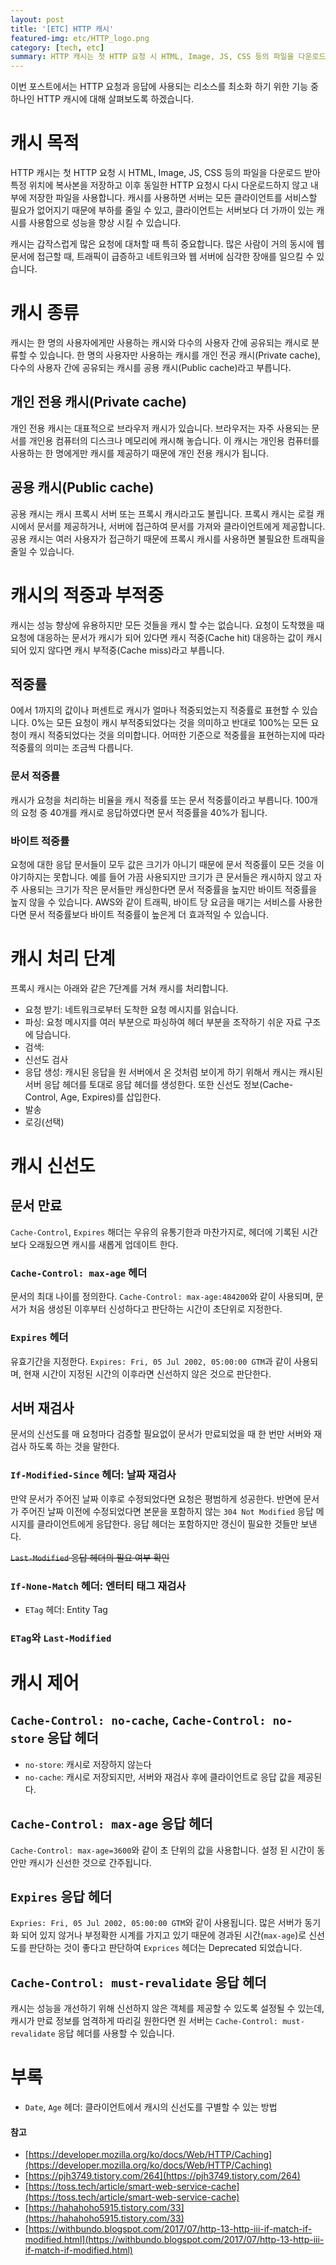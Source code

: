 ```yaml
---
layout: post
title: '[ETC] HTTP 캐시'
featured-img: etc/HTTP_logo.png
category: [tech, etc]
summary: HTTP 캐시는 첫 HTTP 요청 시 HTML, Image, JS, CSS 등의 파일을 다운로드 받아 특정 위치에 복사본을 저장하고 이후 동일한 HTTP 요청시 다시 다운로드하지 않고 내부에 저장한 파일을 사용하여 더 빠르게 서비스하기 위한 기능입니다.
---
```


이번 포스트에서는 HTTP 요청과 응답에 사용되는 리소스를 최소화 하기 위한 기능 중 하나인 HTTP 캐시에 대해 살펴보도록 하겠습니다.

# 캐시 목적
HTTP 캐시는 첫 HTTP 요청 시 HTML, Image, JS, CSS 등의 파일을 다운로드 받아 특정 위치에 복사본을 저장하고 이후 동일한 HTTP 요청시 다시 다운로드하지 않고 내부에 저장한 파일을 사용합니다. 캐시를 사용하면 서버는 모든 클라이언트를 서비스할 필요가 없어지기 때문에 부하를 줄일 수 있고, 클라이언트는 서버보다 더 가까이 있는 캐시를 사용함으로 성능을 향상 시킬 수 있습니다.

캐시는 갑작스럽게 많은 요청에 대처할 때 특히 중요합니다. 많은 사람이 거의 동시에 웹 문서에 접근할 때, 트래픽이 급증하고 네트워크와 웹 서버에 심각한 장애를 일으킬 수 있습니다.

# 캐시 종류
캐시는 한 명의 사용자에게만 사용하는 캐시와 다수의 사용자 간에 공유되는 캐시로 분류할 수 있습니다. 한 명의 사용자만 사용하는 캐시를 개인 전공 캐시(Private cache), 다수의 사용자 간에 공유되는 캐시를 공용 캐시(Public cache)라고 부릅니다.

## 개인 전용 캐시(Private cache)
개인 전용 캐시는 대표적으로 브라우저 캐시가 있습니다. 브라우저는 자주 사용되는 문서를 개인용 컴퓨터의 디스크나 메모리에 캐시해 놓습니다. 이 캐시는 개인용 컴퓨터를 사용하는 한 명에게만 캐시를 제공하기 때문에 개인 전용 캐시가 됩니다.

## 공용 캐시(Public cache)
공용 캐시는 캐시 프록시 서버 또는 프록시 캐시라고도 불립니다. 프록시 캐시는 로컬 캐시에서 문서를 제공하거나, 서버에 접근하여 문서를 가져와 클라이언트에게 제공합니다. 공용 캐시는 여러 사용자가 접근하기 때문에 프록시 캐시를 사용하면 불필요한 트래픽을 줄일 수 있습니다.

# 캐시의 적중과 부적중
캐시는 성능 향상에 유용하지만 모든 것들을 캐시 할 수는 없습니다. 요청이 도착했을 때 요청에 대응하는 문서가 캐시가 되어 있다면 캐시 적중(Cache hit) 대응하는 값이 캐시 되어 있지 않다면 캐시 부적중(Cache miss)라고 부릅니다.

## 적중률
0에서 1까지의 값이나 퍼센트로 캐시가 얼마나 적중되었는지 적중률로 표현할 수 있습니다. 0%는 모든 요청이 캐시 부적중되었다는 것을 의미하고 반대로 100%는 모든 요청이 캐시 적중되었다는 것을 의미합니다. 어떠한 기준으로 적중률을 표현하는지에 따라 적중률의 의미는 조금씩 다릅니다.

### 문서 적중률
캐시가 요청을 처리하는 비율을 캐시 적중률 또는 문서 적중률이라고 부릅니다. 100개의 요청 중 40개를 캐시로 응답하였다면 문서 적중률을 40%가 됩니다.

### 바이트 적중률
요청에 대한 응답 문서들이 모두 값은 크기가 아니기 때문에 문서 적중률이 모든 것을 이야기하지는 못합니다. 예를 들어 가끔 사용되지만 크기가 큰 문서들은 캐시하지 않고 자주 사용되는 크기가 작은 문서들만 캐싱한다면 문서 적중률을 높지만 바이트 적중률을 높지 않을 수 있습니다. AWS와 같이 트래픽, 바이트 당 요금을 매기는 서비스를 사용한다면 문서 적중률보다 바이트 적중률이 높은게 더 효과적일 수 있습니다.

# 캐시 처리 단계
프록시 캐시는 아래와 같은 7단계를 거쳐 캐시를 처리합니다.

- 요청 받기: 네트워크로부터 도착한 요청 메시지를 읽습니다.
- 파싱: 요청 메시지를 여러 부분으로 파싱하여 헤더 부분을 조작하기 쉬운 자료 구조에 담습니다.
- 검색:
- 신선도 검사
- 응답 생성: 캐시된 응답을 원 서버에서 온 것처럼 보이게 하기 위해서 캐시는 캐시된 서버 응답 헤더를 토대로 응답 헤더를 생성한다. 또한 신선도 정보(Cache-Control, Age, Expires)를 삽입한다.
- 발송
- 로깅(선택)

# 캐시 신선도

## 문서 만료
`Cache-Control`, `Expires` 해더는 우유의 유통기한과 마찬가지로, 헤더에 기록된 시간보다 오래됬으면 캐시를 새롭게 업데이트 한다.

### `Cache-Control: max-age` 헤더
문서의 최대 나이를 정의한다. `Cache-Control: max-age:484200`와 같이 사용되며, 문서가 처음 생성된 이후부터 신성하다고 판단하는 시간이 초단위로 지정한다.

### `Expires` 헤더
유효기간을 지정한다. `Expires: Fri, 05 Jul 2002, 05:00:00 GTM`과 같이 사용되며, 현재 시간이 지정된 시간의 이후라면 신선하지 않은 것으로 판단한다.

## 서버 재검사
문서의 신선도를 매 요청마다 검증할 필요없이 문서가 만료되었을 때 한 번만 서버와 재검사 하도록 하는 것을 말한다.

### `If-Modified-Since` 헤더: 날짜 재검사
만약 문서가 주어진 날짜 이후로 수정되었다면 요청은 평범하게 성공한다. 반면에 문서가 주어진 날짜 이전에 수정되었다면 본문을 포함하지 않는 `304 Not Modified` 응답 메시지를 클라이언트에게 응답한다. 응답 헤더는 포함하지만 갱신이 필요한 것들만 보낸다.

~~`Last-Modified` 응답 헤더의 필요 여부 확인~~

### `If-None-Match` 헤더: 엔터티 태그 재검사
- `ETag` 헤더: Entity Tag

### `ETag`와 `Last-Modified`

# 캐시 제어

## `Cache-Control: no-cache`, `Cache-Control: no-store` 응답 헤더
- `no-store`: 캐시로 저장하지 않는다
- `no-cache`: 캐시로 저장되지만, 서버와 재검사 후에 클라이언트로 응답 값을 제공된다.

## `Cache-Control: max-age` 응답 헤더
`Cache-Control: max-age=3600`와 같이 초 단위의 값을 사용합니다. 설정 된 시간이 동안만 캐시가 신선한 것으로 간주됩니다.

## `Expires` 응답 헤더
`Expries: Fri, 05 Jul 2002, 05:00:00 GTM`와 같이 사용됩니다. 많은 서버가 동기화 되어 있지 않거나 부정확한 시계를 가지고 있기 때문에 경과된 시간(`max-age`)로 신선도를 판단하는 것이 좋다고 판단하여 `Exprices` 헤더는 Deprecated 되었습니다.

## `Cache-Control: must-revalidate` 응답 헤더
캐시는 성능을 개선하기 위해 신선하지 않은 객체를 제공할 수 있도록 설정될 수 있는데, 캐시가 만료 정보를 엄격하게 따리길 원한다면 원 서버는 `Cache-Control: must-revalidate` 응답 헤더를 사용할 수 있습니다.

# 부록
- `Date`, `Age` 헤더: 클라이언트에서 캐시의 신선도를 구별할 수 있는 방법

#### 참고
- [https://developer.mozilla.org/ko/docs/Web/HTTP/Caching](https://developer.mozilla.org/ko/docs/Web/HTTP/Caching)
- [https://pjh3749.tistory.com/264](https://pjh3749.tistory.com/264)
- [https://toss.tech/article/smart-web-service-cache](https://toss.tech/article/smart-web-service-cache)
- [https://hahahoho5915.tistory.com/33](https://hahahoho5915.tistory.com/33)
- [https://withbundo.blogspot.com/2017/07/http-13-http-iii-if-match-if-modified.html](https://withbundo.blogspot.com/2017/07/http-13-http-iii-if-match-if-modified.html)
